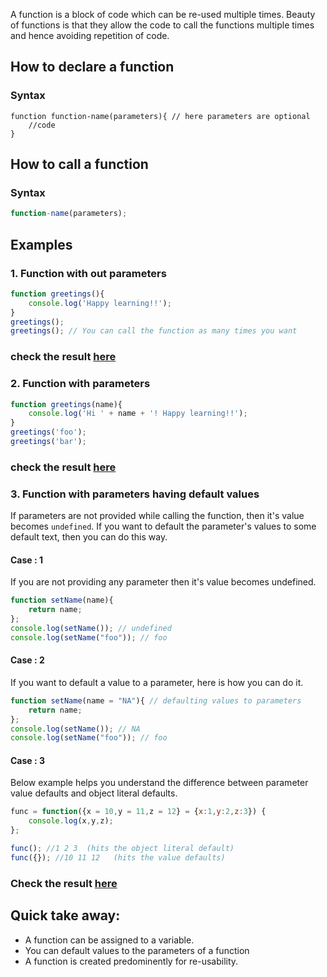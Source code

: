 A function is a block of code which can be re-used multiple times. Beauty of functions is that they allow the code to call the functions multiple times and hence avoiding repetition of code.

## How to declare a function

### Syntax 
```javacript
function function-name(parameters){ // here parameters are optional
    //code
}
```

## How to call a function

### Syntax
```javascript
function-name(parameters);
```

## Examples

### 1. Function with out parameters

```javascript
function greetings(){
    console.log('Happy learning!!');
}
greetings();
greetings(); // You can call the function as many times you want
```
### check the result [here](https://onecompiler.com/javascript/3vhq6gvf4)

### 2. Function with parameters

```javascript
function greetings(name){
    console.log('Hi ' + name + '! Happy learning!!');
}
greetings('foo');
greetings('bar'); 
```
### check the result [here](https://onecompiler.com/javascript/3vhq64g82)

### 3.  Function with parameters having default values

If parameters are not provided while calling the function, then it's value becomes `undefined`.  If you want to default the parameter's values to some default text, then you can do this way.

#### Case : 1

If you are not providing any parameter then it's value becomes undefined.

```javascript
function setName(name){ 
	return name;
};
console.log(setName()); // undefined
console.log(setName("foo")); // foo
```
#### Case : 2

If you want to default a value to a parameter, here is how you can do it.

```javascript
function setName(name = "NA"){ // defaulting values to parameters
	return name;
};
console.log(setName()); // NA
console.log(setName("foo")); // foo
```
#### Case : 3

Below example helps you understand the difference between parameter value defaults and object literal defaults. 

```javascript
func = function({x = 10,y = 11,z = 12} = {x:1,y:2,z:3}) {
    console.log(x,y,z);
};

func(); //1 2 3  (hits the object literal default)
func({}); //10 11 12   (hits the value defaults)
```
### Check the result [here](https://onecompiler.com/javascript/3vhq7skve) 


## Quick take away:

* A function can be assigned to a variable.
* You can default values to the parameters of a function
* A function is created predominently for re-usability.